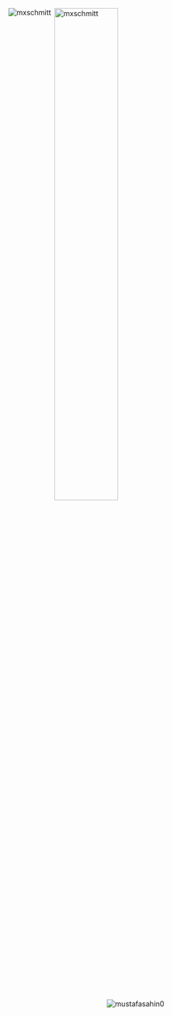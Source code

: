 <p align="left"></p><p><img align="left" src="https://github-readme-stats.vercel.app/api/top-langs/?username=mustafasahin0&layout=compact&hide=html" alt="mxschmitt" /></p>

<p>&nbsp;<img align="center" src="https://github-readme-stats.vercel.app/api?username=mustafasahin0&show_icons=true&count_private=true" alt="mxschmitt" width="50%"/></p>

<p align="center">
<img align="center" src="https://komarev.com/ghpvc/?username=mustafasahin0" alt="mustafasahin0"/>
</p>

